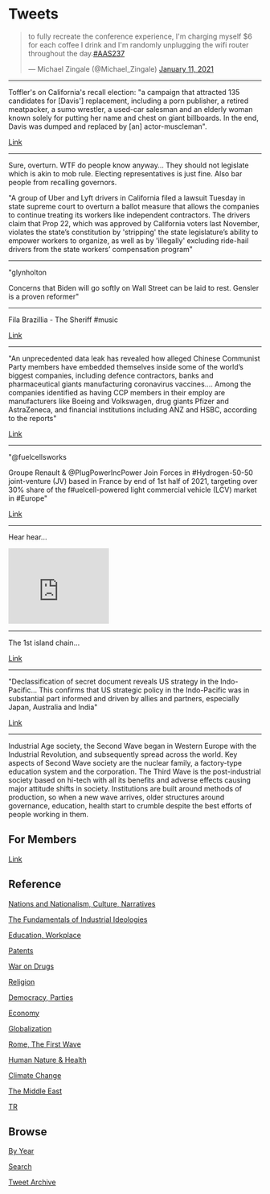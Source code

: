 # Tweets

<blockquote class="twitter-tweet"><p lang="en" dir="ltr">to fully recreate the conference experience, I&#39;m charging myself $6 for each coffee I drink and I&#39;m randomly unplugging the wifi router throughout the day.<a href="https://twitter.com/hashtag/AAS237?src=hash&amp;ref_src=twsrc%5Etfw">#AAS237</a></p>&mdash; Michael Zingale (@Michael_Zingale) <a href="https://twitter.com/Michael_Zingale/status/1348653451367034880?ref_src=twsrc%5Etfw">January 11, 2021</a></blockquote> <script async src="https://platform.twitter.com/widgets.js" charset="utf-8"></script>

---

Toffler's on California's recall election: "a campaign that attracted
135 candidates for [Davis'] replacement, including a porn publisher, a
retired meatpacker, a sumo wrestler, a used-car salesman and an
elderly woman known solely for putting her name and chest on giant
billboards. In the end, Davis was dumped and replaced by [an]
actor-muscleman". 

[Link](https://www.theverge.com/2021/1/12/22227042/uber-lyft-prop-22-lawsuit-overturn-drivers-california)

---

Sure, overturn. WTF do people know anyway... They should not legislate
which is akin to mob rule. Electing representatives is just fine. Also
bar people from recalling governors. 

"A group of Uber and Lyft drivers in California filed a lawsuit Tuesday
in state supreme court to overturn a ballot measure that allows the
companies to continue treating its workers like independent
contractors. The drivers claim that Prop 22, which was approved by
California voters last November, violates the state’s constitution by
'stripping' the state legislature’s ability to empower workers to
organize, as well as by 'illegally' excluding ride-hail drivers from
the state workers’ compensation program"

---

"glynholton

Concerns that Biden will go softly on Wall Street can be laid to
rest. Gensler is a proven reformer"

---

Fila Brazillia - The Sheriff \#music

[Link](https://youtu.be/NESE984aSOw)

---

"An unprecedented data leak has revealed how alleged Chinese Communist
Party members have embedded themselves inside some of the world’s
biggest companies, including defence contractors, banks and
pharmaceutical giants manufacturing coronavirus vaccines.... Among the
companies identified as having CCP members in their employ are
manufacturers like Boeing and Volkswagen, drug giants Pfizer and
AstraZeneca, and financial institutions including ANZ and HSBC,
according to the reports"

[Link](https://www.news.com.au/finance/economy/australian-economy/chinese-communist-party-database-leak-reveals-infiltration-into-western-companies/news-story/8fa8f08a2e29564413499f7769ae0bae)

---

"@fuelcellsworks

Groupe Renault & @PlugPowerIncPower Join Forces in #Hydrogen-50-50
joint-venture (JV) based in France by end of 1st half of 2021,
targeting over 30% share of the f#uelcell-powered light commercial
vehicle (LCV) market in \#Europe"

[Link](http://bit.ly/2T9Vb7b )

----

Hear hear...

<iframe width="200" src="https://www.youtube.com/embed/MBAGrPz1Ask?start=1646" frameborder="0" allow="accelerometer; autoplay; clipboard-write; encrypted-media; gyroscope; picture-in-picture" allowfullscreen></iframe>

---

The 1st island chain...

[Link](https://twitter.com/SamRoggeveen/status/1349221032410763274)

---

"Declassification of secret document reveals US strategy in the
Indo-Pacific... This confirms that US strategic policy in the
Indo-Pacific was in substantial part informed and driven by allies and
partners, especially Japan, Australia and India"

[Link](https://www.aspistrategist.org.au/declassification-of-secret-document-reveals-real-us-strategy-in-the-indo-pacific/)

---

Industrial Age society, the Second Wave began in Western Europe with
the Industrial Revolution, and subsequently spread across the
world. Key aspects of Second Wave society are the nuclear family, a
factory-type education system and the corporation. The Third Wave is
the post-industrial society based on hi-tech with all its benefits and
adverse effects causing major attitude shifts in society. Institutions
are built around methods of production, so when a new wave arrives,
older structures around governance, education, health start to crumble
despite the best efforts of people working in them.

## For Members

[Link](https://thirdwave-members.herokuapp.com)

## Reference

[Nations and Nationalism, Culture, Narratives](/2013/02/nations-and-nationalism.md)

[The Fundamentals of Industrial Ideologies](/2011/04/fundamentals-of-industrial-ideologies.md)

[Education, Workplace](2017/09/education-workplace.md)

[Patents](/2018/09/patents.md)

[War on Drugs](/2019/11/war-on-drugs.md)

[Religion](/2015/04/god-religion.md)

[Democracy, Parties](/2016/11/democracy.md)

[Economy](/2018/05/economy.md)

[Globalization](/2018/09/globalization.md)

[Rome, The First Wave](/2017/12/rome.md)

[Human Nature & Health](/2020/07/human-nature.md)

[Climate Change](/2018/12/climate.md)

[The Middle East](/2019/07/middleeast.md)

[TR](../tr)

## Browse

[By Year](years.md)

[Search](search.html)

[Tweet Archive](/tweets/README.md)


